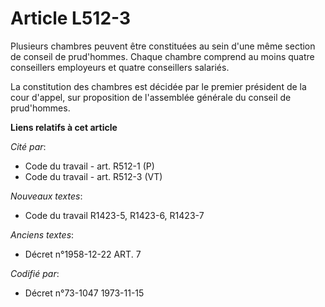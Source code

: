 # Article L512-3

Plusieurs chambres peuvent être constituées au sein d'une même section de conseil de prud'hommes. Chaque chambre comprend au
moins quatre conseillers employeurs et quatre conseillers salariés.

La constitution des chambres est décidée par le premier président de la cour d'appel, sur proposition de l'assemblée générale
du conseil de prud'hommes.

**Liens relatifs à cet article**

_Cité par_:

  - Code du travail - art. R512-1 (P)
  - Code du travail - art. R512-3 (VT)

_Nouveaux textes_:

  - Code du travail R1423-5, R1423-6, R1423-7

_Anciens textes_:

  - Décret n°1958-12-22 ART. 7

_Codifié par_:

  - Décret n°73-1047 1973-11-15
